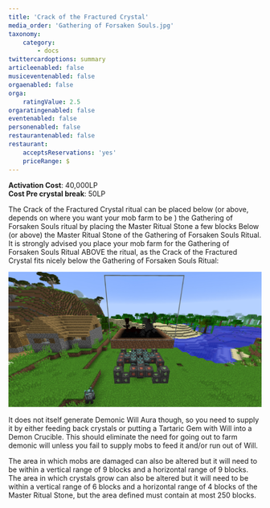 ```yaml
---
title: 'Crack of the Fractured Crystal'
media_order: 'Gathering of Forsaken Souls.jpg'
taxonomy:
    category:
        - docs
twittercardoptions: summary
articleenabled: false
musiceventenabled: false
orgaenabled: false
orga:
    ratingValue: 2.5
orgaratingenabled: false
eventenabled: false
personenabled: false
restaurantenabled: false
restaurant:
    acceptsReservations: 'yes'
    priceRange: $
---
```


**Activation Cost**: 40,000LP  
**Cost Pre crystal break**: 50LP  

The Crack of the Fractured Crystal ritual can be placed below (or above, depends on where you want your mob farm to be ) the Gathering of Forsaken Souls ritual by placing the Master Ritual Stone a few blocks Below (or above) the Master Ritual Stone of the Gathering of Forsaken Souls Ritual. It is strongly advised you place your mob farm for the Gathering of Forsaken Souls Ritual ABOVE the ritual, as the Crack of the Fractured Crystal fits nicely below the Gathering of Forsaken Souls Ritual: 

![](Gathering%20of%20Forsaken%20Souls.jpg)

It does not itself generate Demonic Will Aura though, so you need to supply it by either feeding back crystals or putting a Tartaric Gem with Will into a Demon Crucible. This should eliminate the need for going out to farm demonic will unless you fail to supply mobs to feed it and/or run out of Will. 

The area in which mobs are damaged can also be altered but it will need to be within a vertical range of 9 blocks and a horizontal range of 9 blocks. The area in which crystals grow can also be altered but it will need to be within a vertical range of 6 blocks and a horizontal range of 4 blocks of the Master Ritual Stone, but the area defined must contain at most 250 blocks.
